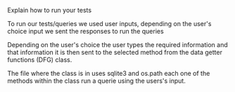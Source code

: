 Explain how to run your tests

To run our tests/queries we used user inputs, depending on the user's
choice input we sent the responses to run the queries

Depending on the user's choice the user types the required information
and that information it is then sent to the selected method from the 
data getter functions (DFG) class.

The file where the class is in uses sqlite3 and os.path
each one of the methods within the class run a querie using the users's input. 
